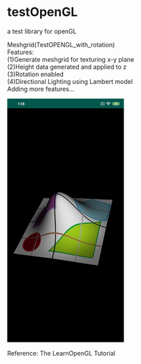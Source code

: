 # testOpenGL
a test library for openGL

Meshgrid(TestOPENGL_with_rotation)  
Features:  
(1)Generate meshgrid for texturing x-y plane  
(2)Height data generated and applied to z  
(3)Rotation enabled  
(4)Directional Lighting using Lambert model  
Adding more features...  
  
![(1)Meshgrid Twisted Rotated](https://github.com/scheninsp/testOpenGL/blob/master/TestOPENGL_with_rotation/meshgrid_light.jpg)

Reference:
The LearnOpenGL Tutorial  
